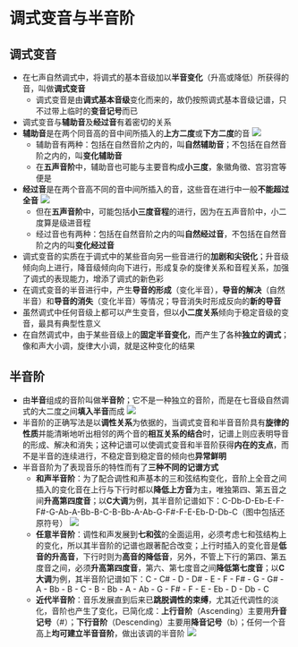 # 调式变音与半音阶
## 调式变音
* 在七声自然调式中，将调式的基本音级加以**半音变化**（升高或降低）所获得的音，叫做**调式变音**
  * 调式变音是由**调式基本音级**变化而来的，故仍按照调式基本音级记谱，只不过带上临时的**变音记号**而已
* 调式变音与**辅助音**及**经过音**有着密切的关系
* **辅助音**是在两个同音高的音中间所插入的**上方二度**或**下方二度**的音
![](images/2023-01-27-17-31-05.png)
  * 辅助音有两种：包括在自然音阶之内的，叫**自然辅助音**；不包括在自然音阶之内的，叫**变化辅助音**
  * 在**五声音阶**中，辅助音也可能与主要音构成**小三度**，象徽角徵、宫羽宫等便是
* **经过音**是在两个音高不同的音中间所插入的音，这些音在进行中一般**不能超过全音**
![](images/2023-01-27-17-31-57.png)
  * 但在**五声音阶**中，可能包括**小三度音程**的进行，因为在五声音阶中，小二度算是级进音程
  * 经过音也有两种：包括在自然音阶之内的叫**自然经过音**，不包括在自然音阶之内的叫**变化经过音**
* 调式变音的实质在于调式中的某些音向另一些音进行的**加剧和尖锐化**；升音级倾向向上进行，降音级倾向向下进行，形成复杂的旋律关系和音程关系，加强了调式的表现能力，增添了调式的新色彩
* 在调式变音的半音进行中，产生**导音的形成**（变化半音），**导音的解决**（自然半音）和**导音的消失**（变化半音）等情况；导音消失时形成反向的**新的导音**
* 虽然调式中任何音级上都可以产生变音，但以**小二度关系**倾向于稳定音级的变音，最具有典型性意义
* 在自然调式中，由于某些音级上的**固定半音变化**，而产生了各种**独立的调式**；像和声大小调，旋律大小调，就是这种变化的结果
## 半音阶
* 由**半音**组成的音阶叫做**半音阶**；它不是一种独立的音阶，而是在七音级自然调式的大二度之间**填入半音**而成
![](images/半音阶.png)
* 半音阶的正确写法是以**调性关系**为依据的，当调式变音和半音音阶具有**旋律的性质**并能清晰地听出相邻的两个音的**相互关系的结合**时，记谱上则应表明导音的形成、解决和消失；这种记谱可以使调式变音和半音阶获得**内在的支点**，而不是半音的连续进行，不稳定音到稳定音的倾向也**异常鲜明**
* 半音音阶为了表现音乐的特性而有了**三种不同的记谱方式**
  * **和声半音阶**：为了配合调性和声基本的三和弦结构变化，音阶上全音之间插入的变化音在上行与下行时都以**降低上方音**为主，唯独第四、第五音之间**升高第四度音**；以**C大调**为例，其半音阶记谱如下：C-Db-D-Eb-E-F-F#-G-Ab-A-Bb-B-C-B-Bb-A-Ab-G-F#-F-E-Eb-D-Db-C（图中包括还原符号）
![](images/2023-01-27-17-26-04.png)
  * **任意半音阶**：调性和声发展到**七和弦**的全面运用，必须考虑七和弦结构上的变化，所以其半音阶的记谱也跟著配合改变；上行时插入的变化音是**低音的升高音**，下行时则为**高音的降低音**，另外，不管上下行的第四、第五度音之间，必须**升高第四度音**，第六、第七度音之间**降低第七度音**；以**C大调**为例，其半音阶记谱如下：C - C# - D - D# - E - F - F# - G - G# - A - Bb - B - C - B - Bb - A - Ab - G - F# - F - E - Eb - D - Db - C
  * **近代半音阶**：音乐发展直到后来已**跳脱调性的束缚**，尤其近代调性的淡化，音阶也产生了变化，已简化成：**上行音阶**（Ascending）主要用**升音记号**（#）；**下行音阶**（Descending）主要用**降音记号**（b）；任何一个音高上**均可建立半音音阶**，做出该调的半音阶
![](images/2023-01-27-17-18-44.png)